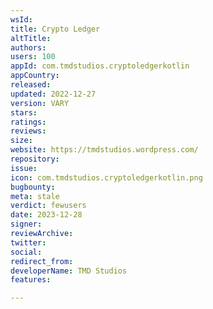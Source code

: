 ```yaml
---
wsId: 
title: Crypto Ledger
altTitle: 
authors: 
users: 100
appId: com.tmdstudios.cryptoledgerkotlin
appCountry: 
released: 
updated: 2022-12-27
version: VARY
stars: 
ratings: 
reviews: 
size: 
website: https://tmdstudios.wordpress.com/
repository: 
issue: 
icon: com.tmdstudios.cryptoledgerkotlin.png
bugbounty: 
meta: stale
verdict: fewusers
date: 2023-12-28
signer: 
reviewArchive: 
twitter: 
social: 
redirect_from: 
developerName: TMD Studios
features: 

---
```


